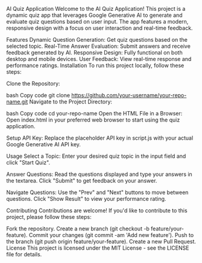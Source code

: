 AI Quiz Application
Welcome to the AI Quiz Application! This project is a dynamic quiz app that leverages Google Generative AI to generate and evaluate quiz questions based on user input. The app features a modern, responsive design with a focus on user interaction and real-time feedback.

Features
Dynamic Question Generation: Get quiz questions based on the selected topic.
Real-Time Answer Evaluation: Submit answers and receive feedback generated by AI.
Responsive Design: Fully functional on both desktop and mobile devices.
User Feedback: View real-time response and performance ratings.
Installation
To run this project locally, follow these steps:

Clone the Repository:

bash
Copy code
git clone https://github.com/your-username/your-repo-name.git
Navigate to the Project Directory:

bash
Copy code
cd your-repo-name
Open the HTML File in a Browser: Open index.html in your preferred web browser to start using the quiz application.

Setup API Key: Replace the placeholder API key in script.js with your actual Google Generative AI API key.

Usage
Select a Topic: Enter your desired quiz topic in the input field and click "Start Quiz".

Answer Questions: Read the questions displayed and type your answers in the textarea. Click "Submit" to get feedback on your answer.

Navigate Questions: Use the "Prev" and "Next" buttons to move between questions. Click "Show Result" to view your performance rating.

Contributing
Contributions are welcome! If you'd like to contribute to this project, please follow these steps:

Fork the repository.
Create a new branch (git checkout -b feature/your-feature).
Commit your changes (git commit -am 'Add new feature').
Push to the branch (git push origin feature/your-feature).
Create a new Pull Request.
License
This project is licensed under the MIT License - see the LICENSE file for details.
